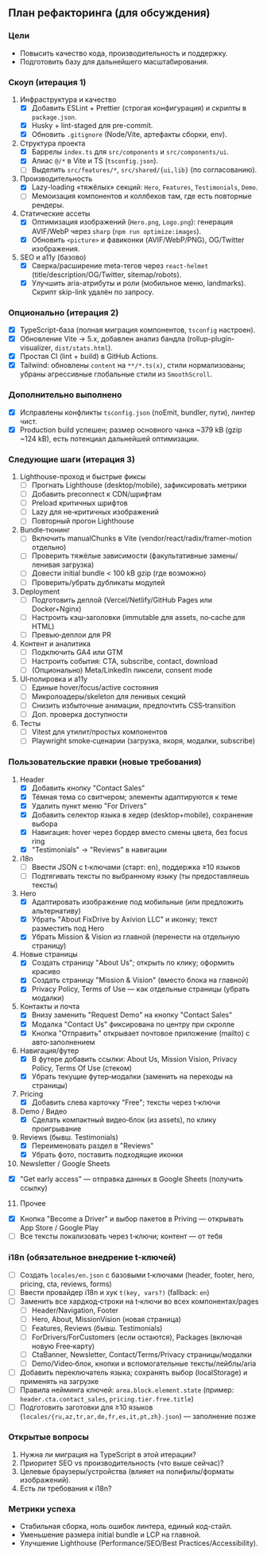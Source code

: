 ## План рефакторинга (для обсуждения)

### Цели
- Повысить качество кода, производительность и поддержку.
- Подготовить базу для дальнейшего масштабирования.

### Скоуп (итерация 1)
1. Инфраструктура и качество
   - [x] Добавить ESLint + Prettier (строгая конфигурация) и скрипты в `package.json`.
   - [x] Husky + lint-staged для pre-commit.
   - [x] Обновить `.gitignore` (Node/Vite, артефакты сборки, env).

2. Структура проекта
   - [x] Баррелы `index.ts` для `src/components` и `src/components/ui`.
   - [x] Алиас `@/*` в Vite и TS (`tsconfig.json`).
   - [ ] Выделить `src/features/*`, `src/shared/{ui,lib}` (по согласованию).

3. Производительность
   - [x] Lazy-loading «тяжёлых» секций: `Hero`, `Features`, `Testimonials`, `Demo`.
   - [ ] Мемоизация компонентов и коллбеков там, где есть повторные рендеры.

4. Статические ассеты
   - [x] Оптимизация изображений (`Hero.png`, `Logo.png`): генерация AVIF/WebP через `sharp` (`npm run optimize:images`).
   - [x] Обновить `<picture>` и фавиконки (AVIF/WebP/PNG), OG/Twitter изображения.

5. SEO и a11y (базово)
   - [x] Сверка/расширение meta-тегов через `react-helmet` (title/description/OG/Twitter, sitemap/robots).
   - [x] Улучшить aria-атрибуты и роли (мобильное меню, landmarks). Скрипт skip-link удалён по запросу.

### Опционально (итерация 2)
- [x] TypeScript-база (полная миграция компонентов, `tsconfig` настроен).
- [x] Обновление Vite → 5.x, добавлен анализ бандла (rollup-plugin-visualizer, `dist/stats.html`).
- [x] Простая CI (lint + build) в GitHub Actions.
- [x] Tailwind: обновлены `content` на `**/*.ts(x)`, стили нормализованы; убраны агрессивные глобальные стили из `SmoothScroll`.

### Дополнительно выполнено
- [x] Исправлены конфликты `tsconfig.json` (noEmit, bundler, пути), линтер чист.
- [x] Production build успешен; размер основного чанка ~379 kB (gzip ~124 kB), есть потенциал дальнейшей оптимизации.

### Следующие шаги (итерация 3)
1. Lighthouse-проход и быстрые фиксы
   - [ ] Прогнать Lighthouse (desktop/mobile), зафиксировать метрики
   - [ ] Добавить preconnect к CDN/шрифтам
   - [ ] Preload критичных шрифтов
   - [ ] Lazy для не‑критичных изображений
   - [ ] Повторный прогон Lighthouse

2. Bundle‑тюнинг
   - [ ] Включить manualChunks в Vite (vendor/react/radix/framer-motion отдельно)
   - [ ] Проверить тяжёлые зависимости (факультативные замены/ленивая загрузка)
   - [ ] Довести initial bundle < 100 kB gzip (где возможно)
   - [ ] Проверить/убрать дубликаты модулей

3. Deployment
   - [ ] Подготовить деплой (Vercel/Netlify/GitHub Pages или Docker+Nginx)
   - [ ] Настроить кэш‑заголовки (immutable для assets, no‑cache для HTML)
   - [ ] Превью‑деплои для PR

4. Контент и аналитика
   - [ ] Подключить GA4 или GTM
   - [ ] Настроить события: CTA, subscribe, contact, download
   - [ ] (Опционально) Meta/LinkedIn пиксели, consent mode

5. UI‑полировка и a11y
   - [ ] Единые hover/focus/active состояния
   - [ ] Микролоадеры/skeleton для ленивых секций
   - [ ] Снизить избыточные анимации, предпочтить CSS‑transition
   - [ ] Доп. проверка доступности

6. Тесты
   - [ ] Vitest для утилит/простых компонентов
   - [ ] Playwright smoke‑сценарии (загрузка, якоря, модалки, subscribe)

### Пользовательские правки (новые требования)
1. Header
   - [x] Добавить кнопку "Contact Sales"
   - [x] Тёмная тема со свитчером; элементы адаптируются к теме
   - [x] Удалить пункт меню "For Drivers"
   - [x] Добавить селектор языка в хедер (desktop+mobile), сохранение выбора
   - [x] Навигация: hover через бордер вместо смены цвета, без focus ring
   - [x] "Testimonials" → "Reviews" в навигации

2. i18n
   - [ ] Ввести JSON с t‑ключами (старт: en), поддержка ≥10 языков
   - [ ] Подтягивать тексты по выбранному языку (ты предоставляешь тексты)

3. Hero
   - [x] Адаптировать изображение под мобильные (или предложить альтернативу)
   - [x] Убрать "About FixDrive by Axivion LLC" и иконку; текст разместить под Hero
   - [x] Убрать Mission & Vision из главной (перенести на отдельную страницу)

4. Новые страницы
   - [x] Создать страницу "About Us"; открыть по клику; оформить красиво
   - [x] Создать страницу "Mission & Vision" (вместо блока на главной)
   - [x] Privacy Policy, Terms of Use — как отдельные страницы (убрать модалки)

5. Контакты и почта
   - [x] Внизу заменить "Request Demo" на кнопку "Contact Sales"
   - [x] Модалка "Contact Us" фиксирована по центру при скролле
   - [x] Кнопка "Отправить" открывает почтовое приложение (mailto) с авто‑заполнением

6. Навигация/футер
   - [x] В футере добавить ссылки: About Us, Mission Vision, Privacy Policy, Terms Of Use (стеком)
   - [x] Убрать текущие футер‑модалки (заменить на переходы на страницы)

7. Pricing
   - [x] Добавить слева карточку "Free"; тексты через t‑ключи

8. Demo / Видео
   - [x] Сделать компактный видео‑блок (из assets), по клику проигрывание

9. Reviews (бывш. Testimonials)
   - [x] Переименовать раздел в "Reviews"
   - [x] Убрать фото, поставить подходящие иконки

10. Newsletter / Google Sheets
   - [x] "Get early access" — отправка данных в Google Sheets (получить ссылку)

11. Прочее
   - [x] Кнопка "Become a Driver" и выбор пакетов в Priving — открывать App Store / Google Play
   - [ ] Все тексты локализовать через t‑ключи; контент — от тебя

### i18n (обязательное внедрение t‑ключей)
- [ ] Создать `locales/en.json` с базовыми t‑ключами (header, footer, hero, pricing, cta, reviews, forms)
- [ ] Ввести провайдер i18n и хук `t(key, vars?)` (fallback: `en`)
- [ ] Заменить все хардкод‑строки на t‑ключи во всех компонентах/pages
  - [ ] Header/Navigation, Footer
  - [ ] Hero, About, MissionVision (новая страница)
  - [ ] Features, Reviews (бывш. Testimonials)
  - [ ] ForDrivers/ForCustomers (если остаются), Packages (включая новую Free‑карту)
  - [ ] CtaBanner, Newsletter, Contact/Terms/Privacy страницы/модалки
  - [ ] Demo/Video‑блок, кнопки и вспомогательные тексты/лейблы/aria
- [ ] Добавить переключатель языка; сохранять выбор (localStorage) и применять на загрузке
- [ ] Правила нейминга ключей: `area.block.element.state` (пример: `header.cta.contact_sales`, `pricing.tier.free.title`)
- [ ] Подготовить заготовки для ≥10 языков (`locales/{ru,az,tr,ar,de,fr,es,it,pt,zh}.json`) — заполнение позже

### Открытые вопросы
1. Нужна ли миграция на TypeScript в этой итерации?
2. Приоритет SEO vs производительность (что выше сейчас)?
3. Целевые браузеры/устройства (влияет на полифилы/форматы изображений).
4. Есть ли требования к i18n?

### Метрики успеха
- Стабильная сборка, ноль ошибок линтера, единый код-стайл.
- Уменьшение размера initial bundle и LCP на главной.
- Улучшение Lighthouse (Performance/SEO/Best Practices/Accessibility).


